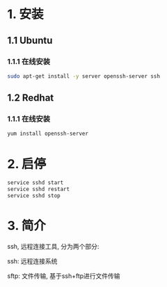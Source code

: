 # 1. 安装

## 1.1 Ubuntu

### 1.1.1 在线安装

```bash
sudo apt-get install -y server openssh-server ssh
```

## 1.2 Redhat

### 1.1.1 在线安装

```bash
yum install openssh-server
```

# 2. 启停

```bash
service sshd start
service sshd restart
service sshd stop
```

# 3. 简介

ssh, 远程连接工具, 分为两个部分:

ssh: 远程连接系统

sftp: 文件传输, 基于ssh+ftp进行文件传输